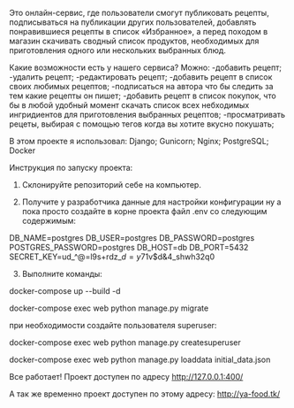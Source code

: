 Это онлайн-сервис, где пользователи смогут публиковать рецепты, подписываться на публикации других пользователей, добавлять понравившиеся рецепты в список «Избранное», а перед походом в магазин скачивать сводный список продуктов, необходимых для приготовления одного или нескольких выбранных блюд.

Какие возможности есть у нашего сервиса?
Можно:
-добавить рецепт;
-удалить рецепт;
-редактировать рецепт;
-добавить рецепт в список своих любимых рецептов;
-подписаться на автора что бы следить за тем какие рецепты он пишет;
-добавить рецепт в список покупок, что бы в любой удобный момент скачать список всех небходимых ингридиентов для приготовления выбранных рецептов;
-просматривать рецеты, выбирая с помощью тегов когда вы хотите вкусно покушать;

В этом проекте я использовал:
Django;
Gunicorn;
Nginx;
PostgreSQL;
Docker


Инструкция по запуску проекта:
1. Склонируйте репозиторий себе на компьютер.

2. Получите у разработчика данные для настройки конфигурации
ну а пока просто создайте в корне проекта файл .env со следующим содержимым:

DB_NAME=postgres
DB_USER=postgres
DB_PASSWORD=postgres
POSTGRES_PASSWORD=postgres
DB_HOST=db
DB_PORT=5432
SECRET_KEY=ud_^@=l9s+rdz_$d=y%9bn!nl9*ui)*^_$71v$d&4_shwh32q0

3. Выполните команды:

docker-compose up --build -d


docker-compose exec web python manage.py migrate

при необходимости создайте пользователя superuser:

docker-compose exec web python manage.py createsuperuser

docker-compose exec web python manage.py loaddata initial_data.json

Все работает! Проект доступен по адресу http://127.0.0.1:400/

А так же временно проект доступен по этому адресу: http://ya-food.tk/
